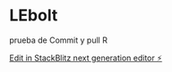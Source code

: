 # LEbolt

prueba de Commit y pull R

[Edit in StackBlitz next generation editor ⚡️](https://stackblitz.com/~/github.com/Fcojpv/LEbolt)

